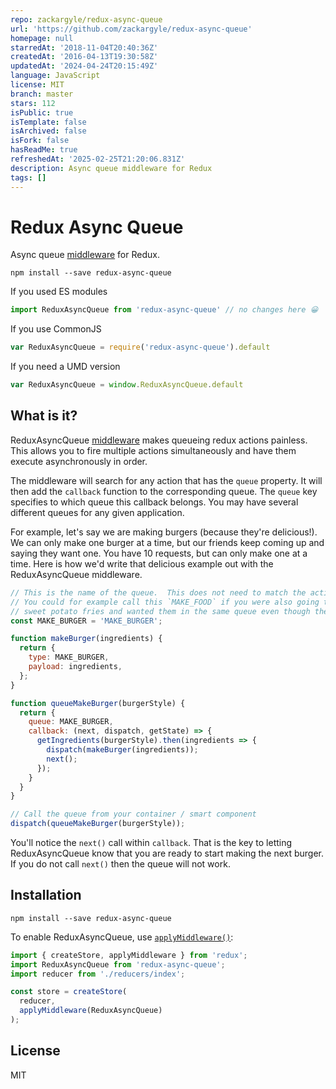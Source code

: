 ```yaml
---
repo: zackargyle/redux-async-queue
url: 'https://github.com/zackargyle/redux-async-queue'
homepage: null
starredAt: '2018-11-04T20:40:36Z'
createdAt: '2016-04-13T19:30:58Z'
updatedAt: '2024-04-24T20:15:49Z'
language: JavaScript
license: MIT
branch: master
stars: 112
isPublic: true
isTemplate: false
isArchived: false
isFork: false
hasReadMe: true
refreshedAt: '2025-02-25T21:20:06.831Z'
description: Async queue middleware for Redux
tags: []
---
```


Redux Async Queue
=============

Async queue [middleware](http://redux.js.org/docs/advanced/Middleware.html) for Redux.

```
npm install --save redux-async-queue
```
If you used ES modules
```js
import ReduxAsyncQueue from 'redux-async-queue' // no changes here 😀
```
If you use CommonJS
```js
var ReduxAsyncQueue = require('redux-async-queue').default
```
If you need a UMD version
```js
var ReduxAsyncQueue = window.ReduxAsyncQueue.default
```

## What is it?

ReduxAsyncQueue [middleware](https://github.com/reactjs/redux/blob/master/docs/advanced/Middleware.md) makes queueing redux actions painless. This allows you to fire multiple actions simultaneously and have them execute asynchronously in order. 

The middleware will search for any action that has the `queue` property. It will then add the `callback` function to the corresponding queue. The `queue` key specifies to which queue this callback belongs. You may have several different queues for any given application.


For example, let's say we are making burgers (because they're delicious!). We can only make one burger at a time, but our friends keep coming up and saying they want one. You have 10 requests, but can only make one at a time. Here is how we'd write that delicious example out with the ReduxAsyncQueue middleware.

```js
// This is the name of the queue.  This does not need to match the action 'type' in 'makeBurger()'
// You could for example call this `MAKE_FOOD` if you were also going to be cooking up some
// sweet potato fries and wanted them in the same queue even though they are different actions.
const MAKE_BURGER = 'MAKE_BURGER';

function makeBurger(ingredients) {
  return {
    type: MAKE_BURGER,
    payload: ingredients,
  };
}

function queueMakeBurger(burgerStyle) {
  return {
    queue: MAKE_BURGER,
    callback: (next, dispatch, getState) => {
      getIngredients(burgerStyle).then(ingredients => {
        dispatch(makeBurger(ingredients));
        next();
      });
    }
  }
}

// Call the queue from your container / smart component
dispatch(queueMakeBurger(burgerStyle));
```

You'll notice the `next()` call within `callback`. That is the key to letting ReduxAsyncQueue know that you are ready to start making the next burger. If you do not call `next()` then the queue will not work.

## Installation
```
npm install --save redux-async-queue
```

To enable ReduxAsyncQueue, use [`applyMiddleware()`](http://redux.js.org/docs/api/applyMiddleware.html):

```js
import { createStore, applyMiddleware } from 'redux';
import ReduxAsyncQueue from 'redux-async-queue';
import reducer from './reducers/index';

const store = createStore(
  reducer,
  applyMiddleware(ReduxAsyncQueue)
);
```

## License

MIT
